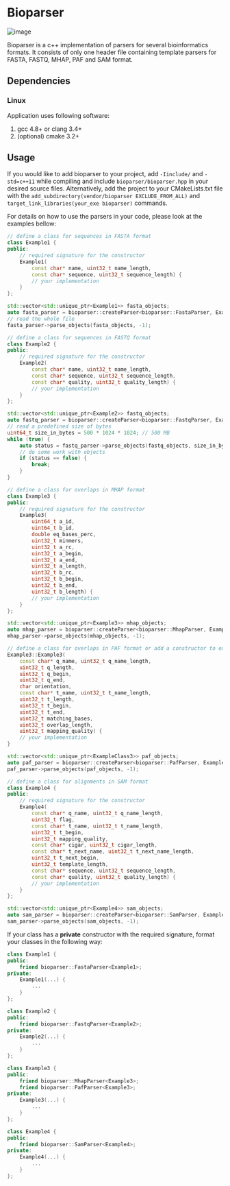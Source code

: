 # Bioparser

![image](https://travis-ci.org/rvaser/bioparser.svg?branch=master)

Bioparser is a c++ implementation of parsers for several bioinformatics formats. It consists of only one header file containing template parsers for FASTA, FASTQ, MHAP, PAF and SAM format.

## Dependencies

### Linux

Application uses following software:

1. gcc 4.8+ or clang 3.4+
2. (optional) cmake 3.2+

## Usage

If you would like to add bioparser to your project, add `-Iinclude/` and `-std=c++11` while compiling and include `bioparser/bioparser.hpp` in your desired source files. Alternatively, add the project to your CMakeLists.txt file with the `add_subdirectory(vendor/bioparser EXCLUDE_FROM_ALL)` and `target_link_libraries(your_exe bioparser)` commands.

For details on how to use the parsers in your code, please look at the examples bellow:

```cpp
// define a class for sequences in FASTA format
class Example1 {
public:
    // required signature for the constructor
    Example1(
        const char* name, uint32_t name_length,
        const char* sequence, uint32_t sequence_length) {
        // your implementation
    }
};

std::vector<std::unique_ptr<Example1>> fasta_objects;
auto fasta_parser = bioparser::createParser<bioparser::FastaParser, Example1>(path_to_file);
// read the whole file
fasta_parser->parse_objects(fasta_objects, -1);

// define a class for sequences in FASTQ format
class Example2 {
public:
    // required signature for the constructor
    Example2(
        const char* name, uint32_t name_length,
        const char* sequence, uint32_t sequence_length,
        const char* quality, uint32_t quality_length) {
        // your implementation
    }
};

std::vector<std::unique_ptr<Example2>> fastq_objects;
auto fastq_parser = bioparser::createParser<bioparser::FastqParser, Example2>(path_to_file2);
// read a predefined size of bytes
uint64_t size_in_bytes = 500 * 1024 * 1024; // 500 MB
while (true) {
    auto status = fastq_parser->parse_objects(fastq_objects, size_in_bytes);
    // do some work with objects
    if (status == false) {
        break;
    }
}

// define a class for overlaps in MHAP format
class Example3 {
public:
    // required signature for the constructor
    Example3(
        uint64_t a_id,
        uint64_t b_id,
        double eq_bases_perc,
        uint32_t minmers,
        uint32_t a_rc,
        uint32_t a_begin,
        uint32_t a_end,
        uint32_t a_length,
        uint32_t b_rc,
        uint32_t b_begin,
        uint32_t b_end,
        uint32_t b_length) {
        // your implementation
    }
};

std::vector<std::unique_ptr<Example3>> mhap_objects;
auto mhap_parser = bioparser::createParser<bioparser::MhapParser, Example3>(path_to_file3);
mhap_parser->parse_objects(mhap_objects, -1);

// define a class for overlaps in PAF format or add a constructor to existing overlap class
Example3::Example3(
    const char* q_name, uint32_t q_name_length,
    uint32_t q_length,
    uint32_t q_begin,
    uint32_t q_end,
    char orientation,
    const char* t_name, uint32_t t_name_length,
    uint32_t t_length,
    uint32_t t_begin,
    uint32_t t_end,
    uint32_t matching_bases,
    uint32_t overlap_length,
    uint32_t mapping_quality) {
    // your implementation
}

std::vector<std::unique_ptr<ExampleClass3>> paf_objects;
auto paf_parser = bioparser::createParser<bioparser::PafParser, ExampleClass3>(path_to_file4);
paf_parser->parse_objects(paf_objects, -1);

// define a class for alignments in SAM format
class Example4 {
public:
    // required signature for the constructor
    Example4(
        const char* q_name, uint32_t q_name_length,
        uint32_t flag,
        const char* t_name, uint32_t t_name_length,
        uint32_t t_begin,
        uint32_t mapping_quality,
        const char* cigar, uint32_t cigar_length,
        const char* t_next_name, uint32_t t_next_name_length,
        uint32_t t_next_begin,
        uint32_t template_length,
        const char* sequence, uint32_t sequence_length,
        const char* quality, uint32_t quality_length) {
        // your implementation
    }
};

std::vector<std::unique_ptr<Example4>> sam_objects;
auto sam_parser = bioparser::createParser<bioparser::SamParser, Example4>(path_to_file5);
sam_parser->parse_objects(sam_objects, -1);
```
If your class has a **private** constructor with the required signature, format your classes in the following way:

```cpp
class Example1 {
public:
    friend bioparser::FastaParser<Example1>;
private:
    Example1(...) {
        ...
    }
};

class Example2 {
public:
    friend bioparser::FastqParser<Example2>;
private:
    Example2(...) {
        ...
    }
};

class Example3 {
public:
    friend bioparser::MhapParser<Example3>;
    friend bioparser::PafParser<Example3>;
private:
    Example3(...) {
        ...
    }
};

class Example4 {
public:
    friend bioparser::SamParser<Example4>;
private:
    Example4(...) {
        ...
    }
};
```
